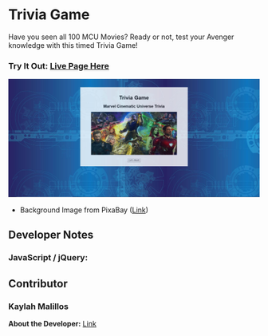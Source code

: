 # Trivia Game

Have you seen all 100 MCU Movies? Ready or not, test your Avenger knowledge with this timed Trivia Game! 

### Try It Out: [Live Page Here](https://kmalillos.github.io/TriviaGame/)

![Image](https://github.com/kmalillos/triviagame/blob/master/assets/readme/home.JPG)

* Background Image from PixaBay ([Link](https://pixabay.com/))

<!-- ## How It Works -->

## Developer Notes

### JavaScript / jQuery:

## Contributor

### Kaylah Malillos

**About the Developer:** [Link](https://kmalillos.github.io/)

